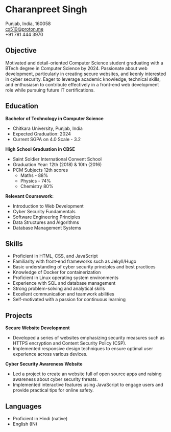 # Charanpreet Singh

Punjab, India, 160058 <br>
[cx510@proton.me](cx510@proton.me) <br>
+91 781 444 3970

## Objective

Motivated and detail-oriented Computer Science student graduating with a BTech degree in Computer Science by 2024. Passionate about web development, particularly in creating secure websites, and keenly interested in cyber security. Eager to leverage academic knowledge, technical skills, and enthusiasm to contribute effectively in a front-end web development role while pursuing future IT certifications.

## Education

**Bachelor of Technology in Computer Science**

- Chitkara University, Punjab, India  
- Expected Graduation: 2024
- Current SGPA on 4.0 Scale - 3.2

**High School Graduation in CBSE**

- Saint Soldier International Convent School
- Graduation Year: 12th (2018) & 10th (2016)
- PCM Subjects 12th scores
  - Maths - 88%
  - Physics - 74%
  - Chemistry 80%

**Relevant Coursework:**

- Introduction to Web Development
- Cyber Security Fundamentals
- Software Engineering Principles
- Data Structures and Algorithms
- Database Management Systems

## Skills

- Proficient in HTML, CSS, and JavaScript
- Familiarity with front-end frameworks such as Jekyll/Hugo
- Basic understanding of cyber security principles and best practices
- Knowledge of Docker for containerization
- Proficient in Linux operating system environments
- Experience with SQL and database management
- Strong problem-solving and analytical skills
- Excellent communication and teamwork abilities
- Self-motivated with a passion for continuous learning

## Projects

**Secure Website Development**

- Developed a series of websites emphasizing security measures such as HTTPS encryption and Content Security Policy (CSP).
- Implemented responsive design techniques to ensure optimal user experience across various devices.

**Cyber Security Awareness Website**

- Led a project to create an website full of open source apps and raising awareness about cyber security threats.
- Implemented interactive features using JavaScript to engage users and provide practical tips for online safety.

## Languages

- Proficient in Hindi (native)
- English (IN)
